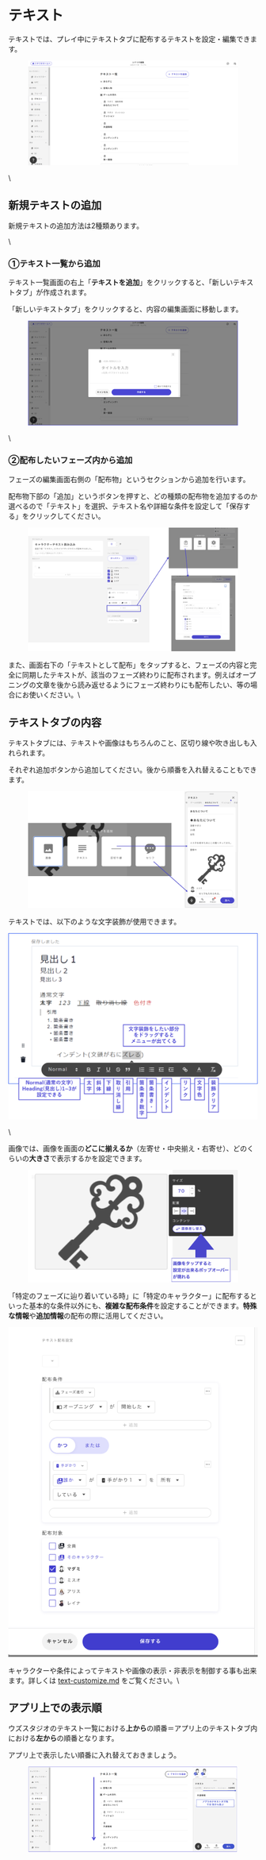 # テキスト

テキストでは、プレイ中にテキストタブに配布するテキストを設定・編集できます。

<figure><img src="../packages/ja/.gitbook/assets/image (3) (1).png" alt=""><figcaption></figcaption></figure>

\\

## 新規テキストの追加

新規テキストの追加方法は2種類あります。

\\

### ①テキスト一覧から追加

テキスト一覧画面の右上「**テキストを追加**」をクリックすると、「新しいテキストタブ」が作成されます。

「新しいテキストタブ」をクリックすると、内容の編集画面に移動します。

<figure><img src="../packages/ja/.gitbook/assets/image (5).png" alt=""><figcaption></figcaption></figure>

\\

### ②配布したいフェーズ内から追加

フェーズの編集画面右側の「配布物」というセクションから追加を行います。

配布物下部の「追加」というボタンを押すと、どの種類の配布物を追加するのか選べるので「テキスト」を選択、テキスト名や詳細な条件を設定して「保存する」をクリックしてください。

<figure><img src="../packages/ja/.gitbook/assets/image (90).png" alt=""><figcaption></figcaption></figure>

また、画面右下の「テキストとして配布」をタップすると、フェーズの内容と完全に同期したテキストが、該当のフェーズ終わりに配布されます。例えばオープニングの文章を後から読み返せるようにフェーズ終わりにも配布したい、等の場合にお使いください。\\

## テキストタブの内容

テキストタブには、テキストや画像はもちろんのこと、区切り線や吹き出しも入れられます。

それぞれ追加ボタンから追加してください。後から順番を入れ替えることもできます。

<figure><img src="../packages/ja/.gitbook/assets/image (91).png" alt=""><figcaption></figcaption></figure>

テキストでは、以下のような文字装飾が使用できます。

![](../packages/ja/images/giron3.png)

\\

画像では、画像を画面の**どこに揃えるか**（左寄せ・中央揃え・右寄せ）、どのくらいの**大きさ**で表示するかを設定できます。

<figure><img src="../packages/ja/.gitbook/assets/image (92).png" alt=""><figcaption></figcaption></figure>

「特定のフェーズに辿り着いている時」に「特定のキャラクター」に配布するといった基本的な条件以外にも、**複雑な配布条件**を設定することができます。**特殊な情報**や**追加情報**の配布の際に活用してください。

![](<../packages/ja/.gitbook/assets/スクリーンショット 2024-02-20 19.16.46.png>)

キャラクターや条件によってテキストや画像の表示・非表示を制御する事も出来ます。詳しくは [text-customize.md](../advanced/text-customize.md "mention") をご覧ください。\\

## アプリ上での表示順

ウズスタジオのテキスト一覧における**上から**の順番＝アプリ上のテキストタブ内における**左から**の順番となります。

アプリ上で表示したい順番に入れ替えておきましょう。

<figure><img src="../packages/ja/.gitbook/assets/image (6).png" alt=""><figcaption></figcaption></figure>
